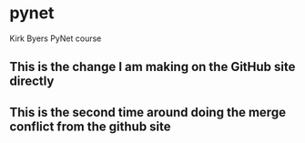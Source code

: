 # pynet
Kirk Byers PyNet course
## This is the change I am making on the GitHub site directly
## This is the second time around doing the merge conflict from the github site
